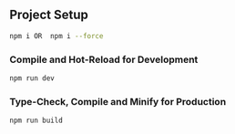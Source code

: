 ## Project Setup

```sh
npm i OR  npm i --force
```

### Compile and Hot-Reload for Development

```sh
npm run dev
```

### Type-Check, Compile and Minify for Production

```sh
npm run build
```
